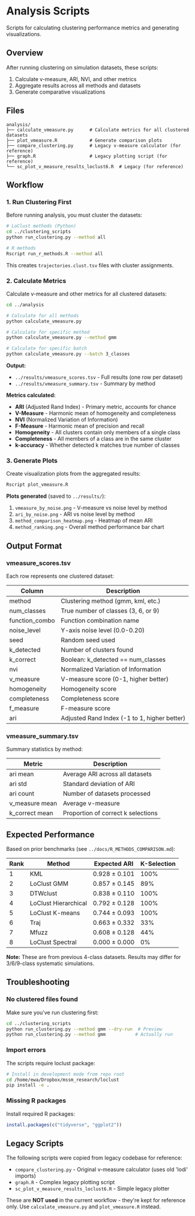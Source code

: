# Analysis Scripts

Scripts for calculating clustering performance metrics and generating visualizations.

## Overview

After running clustering on simulation datasets, these scripts:
1. Calculate v-measure, ARI, NVI, and other metrics
2. Aggregate results across all methods and datasets
3. Generate comparative visualizations

## Files

```
analysis/
├── calculate_vmeasure.py      # Calculate metrics for all clustered datasets
├── plot_vmeasure.R            # Generate comparison plots
├── compare_clustering.py      # Legacy v-measure calculator (for reference)
├── graph.R                    # Legacy plotting script (for reference)
└── sc_plot_v_measure_results_loclust6.R  # Legacy (for reference)
```

## Workflow

### 1. Run Clustering First

Before running analysis, you must cluster the datasets:

```bash
# LoClust methods (Python)
cd ../clustering_scripts
python run_clustering.py --method all

# R methods
Rscript run_r_methods.R --method all
```

This creates `trajectories.clust.tsv` files with cluster assignments.

### 2. Calculate Metrics

Calculate v-measure and other metrics for all clustered datasets:

```bash
cd ../analysis

# Calculate for all methods
python calculate_vmeasure.py

# Calculate for specific method
python calculate_vmeasure.py --method gmm

# Calculate for specific batch
python calculate_vmeasure.py --batch 3_classes
```

**Output:**
- `../results/vmeasure_scores.tsv` - Full results (one row per dataset)
- `../results/vmeasure_summary.tsv` - Summary by method

**Metrics calculated:**
- **ARI** (Adjusted Rand Index) - Primary metric, accounts for chance
- **V-Measure** - Harmonic mean of homogeneity and completeness
- **NVI** (Normalized Variation of Information)
- **F-Measure** - Harmonic mean of precision and recall
- **Homogeneity** - All clusters contain only members of a single class
- **Completeness** - All members of a class are in the same cluster
- **k-accuracy** - Whether detected k matches true number of classes

### 3. Generate Plots

Create visualization plots from the aggregated results:

```bash
Rscript plot_vmeasure.R
```

**Plots generated** (saved to `../results/`):
1. `vmeasure_by_noise.png` - V-measure vs noise level by method
2. `ari_by_noise.png` - ARI vs noise level by method
3. `method_comparison_heatmap.png` - Heatmap of mean ARI
4. `method_ranking.png` - Overall method performance bar chart

## Output Format

### vmeasure_scores.tsv

Each row represents one clustered dataset:

| Column | Description |
|--------|-------------|
| method | Clustering method (gmm, kml, etc.) |
| num_classes | True number of classes (3, 6, or 9) |
| function_combo | Function combination name |
| noise_level | Y-axis noise level (0.0-0.20) |
| seed | Random seed used |
| k_detected | Number of clusters found |
| k_correct | Boolean: k_detected == num_classes |
| nvi | Normalized Variation of Information |
| v_measure | V-measure score (0-1, higher better) |
| homogeneity | Homogeneity score |
| completeness | Completeness score |
| f_measure | F-measure score |
| ari | Adjusted Rand Index (-1 to 1, higher better) |

### vmeasure_summary.tsv

Summary statistics by method:

| Metric | Description |
|--------|-------------|
| ari mean | Average ARI across all datasets |
| ari std | Standard deviation of ARI |
| ari count | Number of datasets processed |
| v_measure mean | Average v-measure |
| k_correct mean | Proportion of correct k selections |

## Expected Performance

Based on prior benchmarks (see `../docs/R_METHODS_COMPARISON.md`):

| Rank | Method | Expected ARI | K-Selection |
|------|--------|-------------|-------------|
| 1 | KML | 0.928 ± 0.101 | 100% |
| 2 | LoClust GMM | 0.857 ± 0.145 | 89% |
| 3 | DTWclust | 0.838 ± 0.110 | 100% |
| 4 | LoClust Hierarchical | 0.792 ± 0.128 | 100% |
| 5 | LoClust K-means | 0.744 ± 0.093 | 100% |
| 6 | Traj | 0.663 ± 0.332 | 33% |
| 7 | Mfuzz | 0.608 ± 0.128 | 44% |
| 8 | LoClust Spectral | 0.000 ± 0.000 | 0% |

**Note:** These are from previous 4-class datasets. Results may differ for 3/6/9-class systematic simulations.

## Troubleshooting

### No clustered files found

Make sure you've run clustering first:
```bash
cd ../clustering_scripts
python run_clustering.py --method gmm --dry-run  # Preview
python run_clustering.py --method gmm           # Actually run
```

### Import errors

The scripts require loclust package:
```bash
# Install in development mode from repo root
cd /home/ewa/Dropbox/mssm_research/loclust
pip install -e .
```

### Missing R packages

Install required R packages:
```R
install.packages(c("tidyverse", "ggplot2"))
```

## Legacy Scripts

The following scripts were copied from legacy codebase for reference:
- `compare_clustering.py` - Original v-measure calculator (uses old 'lodi' imports)
- `graph.R` - Complex legacy plotting script
- `sc_plot_v_measure_results_loclust6.R` - Simple legacy plotter

These are **NOT used** in the current workflow - they're kept for reference only. Use `calculate_vmeasure.py` and `plot_vmeasure.R` instead.
